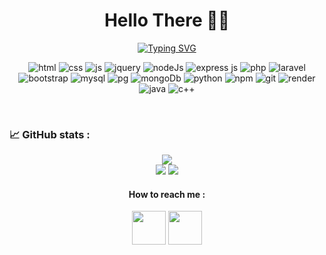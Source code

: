 <div align="center">
<h1>Hello There 👋🏻</h1>
 
[![Typing SVG](https://readme-typing-svg.herokuapp.com?font=courier&weight=500&pause=997&color=31CD1EE4&random=false&width=435&lines=laza%40github%3A+~%24echo+%22I'm+Laza%22;laza%40github+~%24echo+%22a+back-end+dev%22;laza%40github+~%24echo+%22interested+in%22;laza%40github+~%24echo+%22web+scraping%22;laza%40github+~%24echo+%22reverse+engineering%22)](https://git.io/typing-svg)

</div>

<p align="center">
<img src="https://img.shields.io/badge/HTML5-E34F26?style=for-the-badge&logo=html5&logoColor=white" alt="html"/>
<img src="https://img.shields.io/badge/CSS3-1572B6?style=for-the-badge&logo=css3&logoColor=white" alt="css"/>
 <img src="https://img.shields.io/badge/JavaScript-323330?style=for-the-badge&logo=javascript&logoColor=F7DF1E" alt="js"/>
 <img src="https://img.shields.io/badge/jQuery-0769AD?style=for-the-badge&logo=jquery&logoColor=white" alt="jquery"/>
<img src="https://img.shields.io/badge/Nodejs-4EA94B?style=for-the-badge&logo=nodedotjs&logoColor=white" alt="nodeJs"/>
<img src="https://img.shields.io/badge/Express.js-000000?style=for-the-badge&logo=express&logoColor=white" alt="express js"/>
<img src="https://img.shields.io/badge/PHP-777BB4?style=for-the-badge&logo=php&logoColor=white" alt="php"/>
<img src="https://img.shields.io/badge/Laravel-FF2D20?style=for-the-badge&logo=laravel&logoColor=white" alt="laravel"/>
<img src="https://img.shields.io/badge/Bootstrap-563D7C?style=for-the-badge&logo=bootstrap&logoColor=white" alt="bootstrap"/>
<img src="https://img.shields.io/badge/MySQL-005C84?style=for-the-badge&logo=mysql&logoColor=white" alt="mysql"/>
<img src="https://img.shields.io/badge/PostgreSQL-316192?style=for-the-badge&logo=postgresql&logoColor=white" alt="pg"/>
<img src="https://img.shields.io/badge/MongoDB-4EA94B?style=for-the-badge&logo=mongodb&logoColor=white" alt="mongoDb"/>
<img src="https://img.shields.io/badge/python-043052?style=for-the-badge&logo=python&logoColor=white" alt="python"/>
<img src="https://img.shields.io/badge/npm-cc3534?style=for-the-badge&logo=npm&logoColor=white" alt="npm"/>
<img src="https://img.shields.io/badge/git-202b33?style=for-the-badge&logo=git&logoColor=white" alt="git"/>
<img src="https://img.shields.io/badge/render-41d1a1?style=for-the-badge&logo=render&logoColor=white" alt="render"/>
 <img src="https://img.shields.io/badge/Java-ED8B00?style=for-the-badge&logo=openjdk&logoColor=white" alt="java"/>
 <img src="https://img.shields.io/badge/-C++-blue?style=for-the-badge&logo=cplusplus" alt="c++"/>
</p>
<br>

### 📈 GitHub stats : 
<p align="center">
  <img src="http://github-readme-streak-stats.herokuapp.com?user=laza-niaina&theme=algolia&hide_border=true&date_format=M%20j%5B%2C%20Y%5D&stroke=08EDFF1E&background=020625&ring=1321FE"><br>
  <img src="https://github-readme-stats.vercel.app/api?username=laza-niaina&hide_title=true&count_private=true&show_icons=true&card_width=400&bg_color=020712&border_color=020712&text_color=A4A6AC">
  <img src="https://github-readme-stats.vercel.app/api/top-langs/?username=laza-niaina&layout=compact&bg_color=020712&border_color=020712&text_color=A4A6AC&langs_count=8">
</p>
<div align="center">
 <h4> How to reach me : </h4>
  <p align="center">
  <a style="text-decoration: none; outline: none;" href="https://web.facebook.com/lazaniaina.r">
    <img src="https://upload.wikimedia.org/wikipedia/commons/thumb/c/c3/Facebook_icon_%28black%29.svg/2048px-Facebook_icon_%28black%29.svg.png" width=54>
  </a>
  <a style="text-decoration: none; outline: none;" href="mailto:lazaniaina13@gmail.com">
    <img src="https://cdn.icon-icons.com/icons2/652/PNG/512/gmail_icon-icons.com_59877.png" width=54>
  </a>
</p>
</h2>
</table>
</div>
